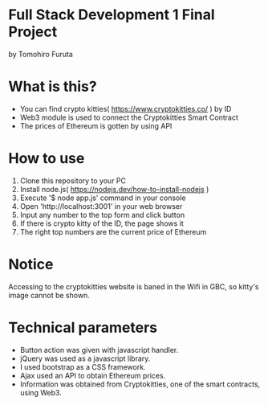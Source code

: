 # Full Stack Development 1 Final Project
by Tomohiro Furuta

# What is this?
- You can find crypto kitties( https://www.cryptokitties.co/ ) by ID
- Web3 module is used to connect the Cryptokitties Smart Contract
- The prices of Ethereum is gotten by using API

# How to use
1. Clone this repository to your PC
2. Install node.js( https://nodejs.dev/how-to-install-nodejs )
3. Execute '$ node app.js' command in your console
4. Open 'http://localhost:3001' in your web browser
5. Input any number to the top form and click button
6. If there is crypto kitty of the ID, the page shows it
7. The right top numbers are the current price of Ethereum

# Notice
Accessing to the cryptokitties website is baned in the Wifi in GBC, so kitty's image cannot be shown.

# Technical parameters
- Button action was given with javascript handler.
- jQuery was used as a javascript library.
- I used bootstrap as a CSS framework.
- Ajax used an API to obtain Ethereum prices.
- Information was obtained from Cryptokitties, one of the smart contracts, using Web3.